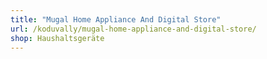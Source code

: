 ```yaml
---
title: "Mugal Home Appliance And Digital Store"
url: /koduvally/mugal-home-appliance-and-digital-store/
shop: Haushaltsgeräte
---
```

